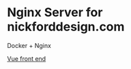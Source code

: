# Nginx Server for nickforddesign.com

Docker + Nginx

[Vue front end](https://github.com/nickforddesign/nickforddesign)